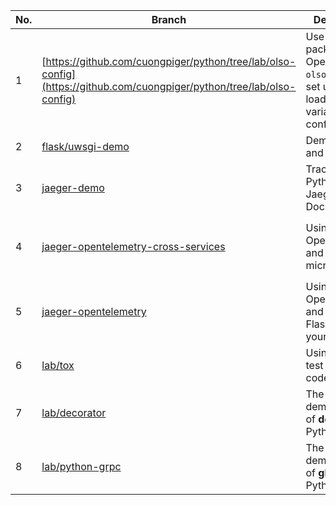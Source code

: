 |No.|Branch|Description| Tag                                                             |
|-|-|-|-----------------------------------------------------------------|
|1|[https://github.com/cuongpiger/python/tree/lab/olso-config](https://github.com/cuongpiger/python/tree/lab/olso-config)|Use the package OpenStack `olso-config` to set up and load env variables from config file| `olso-config`, `python`, `lab`                                  |
|2|[flask/uwsgi-demo](https://github.com/cuongpiger/python/tree/flask/uwsgi-demo)|Demo for Flask and uWSGI| `flask`, `uwsgi`                                                |
|3|[jaeger-demo](https://github.com/cuongpiger/python/tree/jaeger-demo)|Tracing in Python with Jaeger and Docker| `jaeger`, `docker`, `tracing`                                   |
|4|[jaeger-opentelemetry-cross-services](https://github.com/cuongpiger/python/tree/jaeger-opentelemetry-cross-services)|Using OpenTelemetry and Jaeger in microservices| `jaeger`, `opentelemetry`, `microservices`, `docker`, `tracing` |
|5|[jaeger-opentelemetry](https://github.com/cuongpiger/python/tree/jaeger-opentelemetry)|Using OpenTelemetry and Jaeger, Flask to trace your requests| `jaeger`, `opentelemetry`, `tracing`, `flask`, `docker`         |
|6|[lab/tox](https://github.com/cuongpiger/python/tree/lab/tox)|Using `tox` to test Python code| `tox`, `pytest`                                                  |
|7|[lab/decorator](https://github.com/cuongpiger/python/tree/lab/decorator)|The demonstration of **decorator** in Python| `decorator`, `python`                                            |
|8|[lab/python-grpc](https://github.com/cuongpiger/python/tree/lab/python-grpc)|The demonstration of **gRPC** in Python| `grpc`, `python`                                                 |
